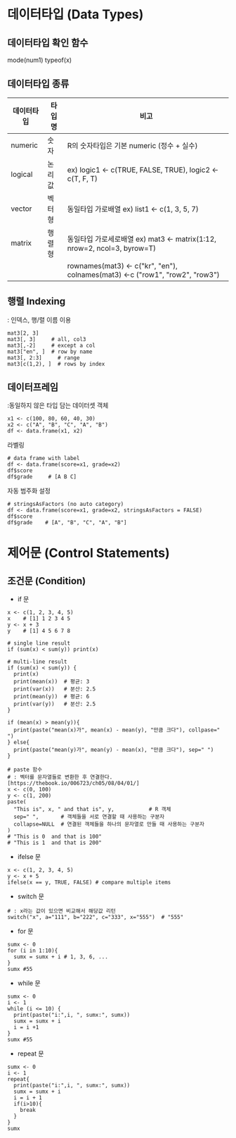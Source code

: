 # 데이터타입 (Data Types)
## 데이터타입 확인 함수
mode(num1)
typeof(x)

## 데이터타입 종류
|데이터타입|타입명 |비고|
|---     |---    |---|
|numeric | 숫자   |R의 숫자타입은 기본 numeric (정수 + 실수) |
|logical | 논리값 |ex) logic1 <- c(TRUE, FALSE, TRUE), logic2 <- c(T, F, T)|
|vector  | 벡터형 | 동일타입 가로배열 ex) list1 <- c(1, 3, 5, 7)|
|matrix  | 행렬형 | 동일타입 가로세로배열 ex) mat3 <- matrix(1:12, nrow=2, ncol=3, byrow=T)|
|        |        | rownames(mat3) <- c("kr", "en"), colnames(mat3) <-c ("row1", "row2", "row3")|

## 행렬 Indexing
: 인덱스, 행/렬 이름 이용
```
mat3[2, 3]
mat3[, 3]     # all, col3
mat3[,-2]     # except a col
mat3["en", ]  # row by name
mat3[, 2:3]     # range
mat3[c(1,2), ]  # rows by index
```

## 데이터프레임
:동일하지 않은 타입 담는 데이터셋 객체
```
x1 <- c(100, 80, 60, 40, 30)
x2 <- c("A", "B", "C", "A", "B")
df <- data.frame(x1, x2)
```
라벨링
```
# data frame with label
df <- data.frame(score=x1, grade=x2)
df$score
df$grade     # [A B C]
```
자동 범주화 설정
```
# stringsAsFactors (no auto category)
df <- data.frame(score=x1, grade=x2, stringsAsFactors = FALSE)
df$score
df$grade    # [A", "B", "C", "A", "B"]
```

# 제어문 (Control Statements)
## 조건문 (Condition)
+ if 문
```
x <- c(1, 2, 3, 4, 5)
x    # [1] 1 2 3 4 5
y <- x + 3
y    # [1] 4 5 6 7 8

# single line result
if (sum(x) < sum(y)) print(x)

# multi-line result
if (sum(x) < sum(y)) {
  print(x)
  print(mean(x))  # 평균: 3
  print(var(x))   # 분산: 2.5
  print(mean(y))  # 평균: 6
  print(var(y))   # 분산: 2.5
}

if (mean(x) > mean(y)){
  print(paste("mean(x)가", mean(x) - mean(y), "만큼 크다"), collpase=" ")
} else{
  print(paste("mean(y)가", mean(y) - mean(x), "만큼 크다"), sep=" ")
}

# paste 함수
# : 벡터를 문자열들로 변환한 후 연결한다. [https://thebook.io/006723/ch05/08/04/01/]
x <- c(0, 100)
y <- c(1, 200)
paste(
  "This is", x, " and that is", y,           # R 객체
  sep=" ",       # 객체들을 서로 연결할 때 사용하는 구분자
  collapse=NULL  # 연결된 객체들을 하나의 문자열로 만들 때 사용하는 구분자
)
# "This is 0  and that is 100" 
# "This is 1  and that is 200" 
```

+ ifelse 문
```
x <- c(1, 2, 3, 4, 5)
y <- x + 5
ifelse(x == y, TRUE, FALSE) # compare multiple items
```
+ switch 문
```
# : x라는 값이 있으면 비교해서 해당값 리턴
switch("x", a="111", b="222", c="333", x="555")  # "555"
```
+ for 문
```
sumx <- 0
for (i in 1:10){
  sumx = sumx + i # 1, 3, 6, ...
}
sumx #55
```
+ while 문
```
sumx <- 0
i <- 1
while (i <= 10) {
  print(paste("i:",i, ", sumx:", sumx))
  sumx = sumx + i
  i = i +1
}
sumx #55
```
+ repeat 문
```
sumx <- 0
i <- 1
repeat{
  print(paste("i:",i, ", sumx:", sumx))
  sumx = sumx + i
  i = i + 1
  if(i>10){
    break
  }
}
sumx
```
